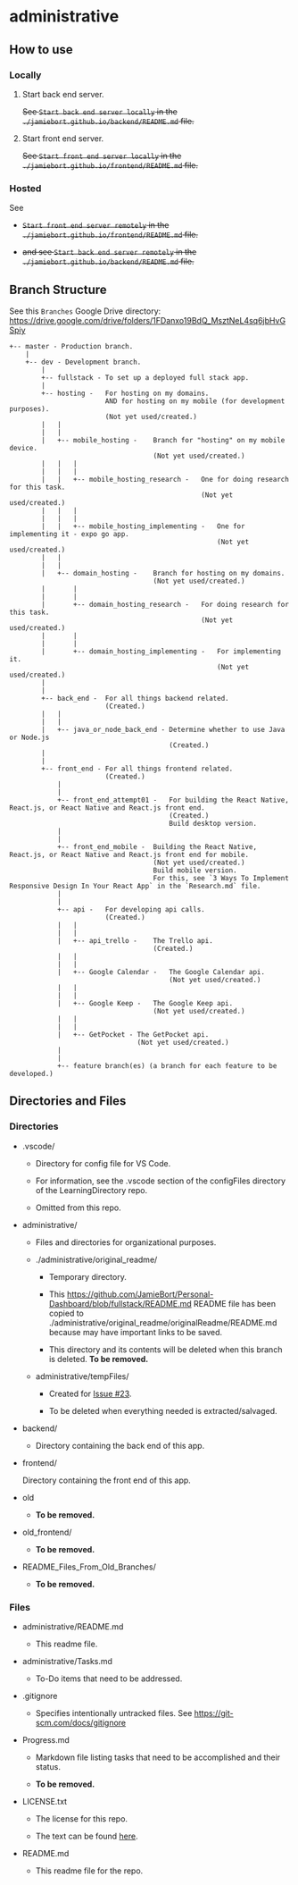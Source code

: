 # administrative

## How to use

### Locally

1. Start back end server.

   ~~See `Start back end server locally` in the `./jamiebort.github.io/backend/README.md` file.~~

2. Start front end server.

   ~~See `Start front end server locally` in the `./jamiebort.github.io/frontend/README.md` file.~~

### Hosted

See

- ~~`Start front end server remotely` in the `./jamiebort.github.io/frontend/README.md` file.~~

- ~~and see `Start back end server remotely` in the `./jamiebort.github.io/backend/README.md` file.~~

## Branch Structure

See this `Branches` Google Drive directory: https://drive.google.com/drive/folders/1FDanxo19BdQ_MsztNeL4sq6jbHvGSpiy

```
+-- master - Production branch.
    |
    +-- dev - Development branch.
        |
        +-- fullstack - To set up a deployed full stack app.
        |
        +-- hosting -   For hosting on my domains.
                        AND for hosting on my mobile (for development purposes).
                        (Not yet used/created.)
        |   |
        |   |
        |   +-- mobile_hosting -    Branch for "hosting" on my mobile device.
                                    (Not yet used/created.)
        |   |   |
        |   |   |
        |   |   +-- mobile_hosting_research -   One for doing research for this task.
                                                (Not yet used/created.)
        |   |   |
        |   |   |
        |   |   +-- mobile_hosting_implementing -   One for implementing it - expo go app.
                                                    (Not yet used/created.)
        |   |
        |   |
        |   +-- domain_hosting -    Branch for hosting on my domains.
                                    (Not yet used/created.)
        |       |
        |       |
        |       +-- domain_hosting_research -   For doing research for this task.
                                                (Not yet used/created.)
        |       |
        |       |
        |       +-- domain_hosting_implementing -   For implementing it.
                                                    (Not yet used/created.)
        |
        |
        +-- back_end -  For all things backend related.
                        (Created.)
        |   |
        |   |
        |   +-- java_or_node_back_end - Determine whether to use Java or Node.js
                                        (Created.)
        |
        |
        +-- front_end - For all things frontend related.
                        (Created.)
            |
            |
            +-- front_end_attempt01 -   For building the React Native, React.js, or React Native and React.js front end.
                                        (Created.)
                                        Build desktop version.
            |
            |
            +-- front_end_mobile -  Building the React Native, React.js, or React Native and React.js front end for mobile.
                                    (Not yet used/created.)
                                    Build mobile version.
                                    For this, see `3 Ways To Implement Responsive Design In Your React App` in the `Research.md` file.
            |
            |
            +-- api -   For developing api calls.
                        (Created.)
            |   |
            |   |
            |   +-- api_trello -    The Trello api.
                                    (Created.)
            |   |
            |   |
            |   +-- Google Calendar -   The Google Calendar api.
                                        (Not yet used/created.)
            |   |
            |   |
            |   +-- Google Keep -   The Google Keep api.
                                    (Not yet used/created.)
            |   |
            |   |
            |   +-- GetPocket - The GetPocket api.
                                (Not yet used/created.)
            |
            |
            +-- feature branch(es) (a branch for each feature to be developed.)
```

## Directories and Files

### Directories

- .vscode/

  - Directory for config file for VS Code.

  - For information, see the .vscode section of the configFiles directory of the LearningDirectory repo.

  - Omitted from this repo.

- administrative/

  - Files and directories for organizational purposes.

  - ./administrative/original_readme/

    - Temporary directory.

    - This https://github.com/JamieBort/Personal-Dashboard/blob/fullstack/README.md README file has been copied to ./administrative/original_readme/originalReadme/README.md because may have important links to be saved.

    - This directory and its contents will be deleted when this branch is deleted. **To be removed.**

  - administrative/tempFiles/

    - Created for [Issue #23](https://github.com/JamieBort/Personal-Dashboard/issues/23).

    - To be deleted when everything needed is extracted/salvaged.

- backend/

  - Directory containing the back end of this app.

- frontend/

  Directory containing the front end of this app.

- old

  - **To be removed.**

- old_frontend/

  - **To be removed.**

- README_Files_From_Old_Branches/

  - **To be removed.**

### Files

- administrative/README.md

  - This readme file.

- administrative/Tasks.md

  - To-Do items that need to be addressed.

- .gitignore

  - Specifies intentionally untracked files. See https://git-scm.com/docs/gitignore

- Progress.md

  - Markdown file listing tasks that need to be accomplished and their status.

  - **To be removed.**

- LICENSE.txt

  - The license for this repo.

  - The text can be found [here](../LICENSE.txt).

- README.md

  - This readme file for the repo.
